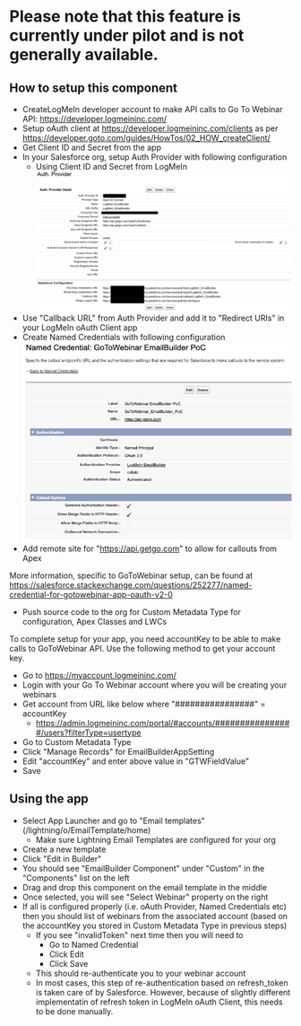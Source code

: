 # Please note that this feature is currently under pilot and is not generally available.

## How to setup this component

- CreateLogMeIn developer account to make API calls to Go To Webinar API: https://developer.logmeininc.com/
- Setup oAuth client at https://developer.logmeininc.com/clients as per https://developer.goto.com/guides/HowTos/02_HOW_createClient/
- Get Client ID and Secret from the app
- In your Salesforce org, setup Auth Provider with following configuration
  - Using Client ID and Secret from LogMeIn
![Auth Provider](/assets/images/EmailBuilderPoC_AuthProvider.png)
- Use "Callback URL" from Auth Provider and add it to "Redirect URIs" in your LogMeIn oAuth Client app
- Create Named Credentials with following configuration
![Auth Provider](/assets/images/EmailBuilderPoC_NamedCredential.png)
- Add remote site for "https://api.getgo.com" to allow for callouts from Apex


More information, specific to GoToWebinar setup, can be found at https://salesforce.stackexchange.com/questions/252277/named-credential-for-gotowebinar-app-oauth-v2-0

- Push source code to the org for Custom Metadata Type for configuration, Apex Classes and LWCs

To complete setup for your app, you need accountKey to be able to make calls to GoToWebinar API. Use the following method to get your account key.
- Go to https://myaccount.logmeininc.com/
- Login with your Go To Webinar account where you will be creating your webinars
- Get account from URL like below where "################" = accountKey
  - https://admin.logmeininc.com/portal/#accounts/################/users?filterType=usertype
- Go to Custom Metadata Type
- Click "Manage Records" for EmailBuilderAppSetting
- Edit "accountKey" and enter above value in "GTWFieldValue"
- Save



## Using the app

- Select App Launcher and go to "Email templates" (/lightning/o/EmailTemplate/home)
  - Make sure Lightning Email Templates are configured for your org
- Create a new template
- Click "Edit in Builder"
- You should see "EmailBuilder Component" under "Custom" in the "Components" list on the left
- Drag and drop this component on the email template in the middle
- Once selected, you will see "Select Webinar" property on the right
- If all is configured properly (i.e. oAuth Provider, Named Credentials etc) then you should list of webinars from the associated account (based on the accountKey you stored in Custom Metadata Type in previous steps)
  - If you see "invalidToken" next time then you will need to
    - Go to Named Credential
    - Click Edit
    - Click Save
  - This should re-authenticate you to your webinar account
  - In most cases, this step of re-authentication based on refresh_token is taken care of by Salesforce. However, because of slightly different implementatin of refresh token in LogMeIn oAuth Client, this needs to be done manually.

